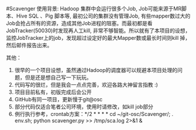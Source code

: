 #Scavenger
使用背景:
    Hadoop 集群中会运行很多个Job, Job可能来源于MR脚本、Hive SQL 、Pig 脚本等, 最初公司的集群没有管理Job, 有些mapper数过大的Job会抢占所有的资源，造成其他Job进程的阻塞。而最初都是看JobTracker(50030)时发现再人工kill, 非常不够智能。所以就有了本项目的设想，监控JobTracker上的job，发现超过设定好的最大Mapper数或最长时间则kill 掉，然后邮件报告出来。

其他：
1. 很早的一个项目设想，虽然通过Hadoop的调度器可以规避本项目处理的问题，但是还是想自己写一下玩玩。
2. 代码写的很烂，但是我会一点点完善，欢迎各路大神留言指教 :)
3. 项目目前私有，初版完成后会公开
4. GitHub有同一项目，更新慢于git@osc
5. 部分代码仅适合笔者公司环境，使用时请修改，如kill job部分
6. 例行执行参考，crontab方案：*/2 * * * * cd ~/git-osc/Scavenger/; . env.sh; python scavenger.py >> /tmp/sca.log 2>&1 & 

